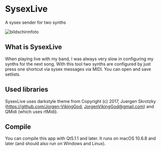# SysexLive
A sysex sender for two synths

![bildschirmfoto](https://user-images.githubusercontent.com/30245296/36617342-476c56e8-18e7-11e8-9724-d4f4a52c7221.png)


## What is SysexLive
When playing live with my band, I was always very slow in configuring my synths for the next song. With this tool two synths are configured by just press one shortcut via sysex messages via MIDI. You can open and save setlists.

## Used libraries
SysexLive uses darkstyle theme from Copyright (c) 2017, Juergen Skrotzky (https://github.com/Jorgen-VikingGod, JorgenVikingGod@gmail.com) and QMidi (which uses rtMidi).

## Compile
You can compile this app with Qt5.1.1 and later. It runs on macOS 10.6.8 and later (and should also run on Windows and Linux).

